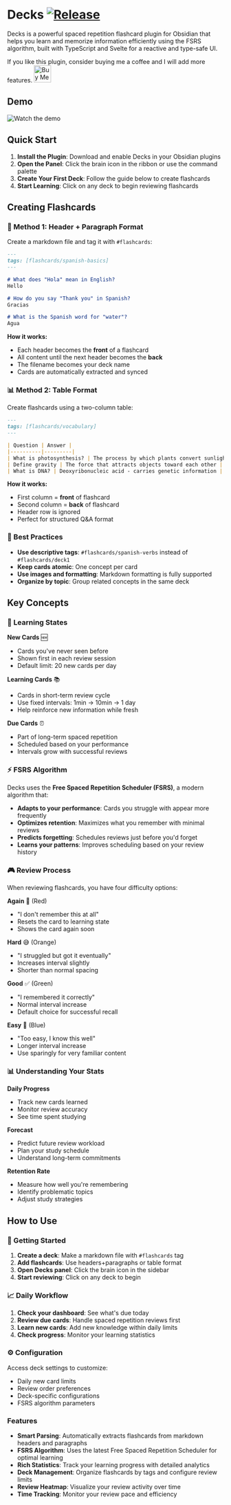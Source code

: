 # Decks [![Release](https://github.com/dscherdi/decks/actions/workflows/release.yml/badge.svg)](https://github.com/dscherdi/decks/actions/workflows/release.yml)

Decks is a powerful spaced repetition flashcard plugin for Obsidian that helps you learn and memorize information efficiently using the FSRS algorithm, built with TypeScript and Svelte for a reactive and type-safe UI.

If you like this plugin, consider buying me a coffee and I will add more features.
<a href="https://www.buymeacoffee.com/dscherdil0">
  <img src="https://cdn.buymeacoffee.com/buttons/v2/default-yellow.png" alt="Buy Me A Coffee" height="40">
</a>

## Demo

![Watch the demo](./decks_showcase.gif)

## Quick Start

1. **Install the Plugin**: Download and enable Decks in your Obsidian plugins
2. **Open the Panel**: Click the brain icon in the ribbon or use the command palette
3. **Create Your First Deck**: Follow the guide below to create flashcards
4. **Start Learning**: Click on any deck to begin reviewing flashcards

## Creating Flashcards

### 📝 Method 1: Header + Paragraph Format

Create a markdown file and tag it with `#flashcards`:

```markdown
---
tags: [flashcards/spanish-basics]
---

# What does "Hola" mean in English?
Hello

# How do you say "Thank you" in Spanish?
Gracias

# What is the Spanish word for "water"?
Agua
```

**How it works:**
- Each header becomes the **front** of a flashcard
- All content until the next header becomes the **back**
- The filename becomes your deck name
- Cards are automatically extracted and synced

### 📊 Method 2: Table Format

Create flashcards using a two-column table:

```markdown
---
tags: [flashcards/vocabulary]
---

| Question | Answer |
|----------|---------|
| What is photosynthesis? | The process by which plants convert sunlight into energy |
| Define gravity | The force that attracts objects toward each other |
| What is DNA? | Deoxyribonucleic acid - carries genetic information |
```

**How it works:**
- First column = **front** of flashcard
- Second column = **back** of flashcard
- Header row is ignored
- Perfect for structured Q&A format

### 🎯 Best Practices

- **Use descriptive tags**: `#flashcards/spanish-verbs` instead of `#flashcards/deck1`
- **Keep cards atomic**: One concept per card
- **Use images and formatting**: Markdown formatting is fully supported
- **Organize by topic**: Group related concepts in the same deck

## Key Concepts

### 🧠 Learning States

**New Cards** 🆕
- Cards you've never seen before
- Shown first in each review session
- Default limit: 20 new cards per day

**Learning Cards** 📚
- Cards in short-term review cycle
- Use fixed intervals: 1min → 10min → 1 day
- Help reinforce new information while fresh

**Due Cards** ⏰
- Part of long-term spaced repetition
- Scheduled based on your performance
- Intervals grow with successful reviews

### ⚡ FSRS Algorithm

Decks uses the **Free Spaced Repetition Scheduler (FSRS)**, a modern algorithm that:

- **Adapts to your performance**: Cards you struggle with appear more frequently
- **Optimizes retention**: Maximizes what you remember with minimal reviews
- **Predicts forgetting**: Schedules reviews just before you'd forget
- **Learns your patterns**: Improves scheduling based on your review history

### 🎮 Review Process

When reviewing flashcards, you have four difficulty options:

**Again** 🔄 (Red)
- "I don't remember this at all"
- Resets the card to learning state
- Shows the card again soon

**Hard** 😅 (Orange)
- "I struggled but got it eventually"
- Increases interval slightly
- Shorter than normal spacing

**Good** ✅ (Green)
- "I remembered it correctly"
- Normal interval increase
- Default choice for successful recall

**Easy** 🚀 (Blue)
- "Too easy, I know this well"
- Longer interval increase
- Use sparingly for very familiar content

### 📊 Understanding Your Stats

**Daily Progress**
- Track new cards learned
- Monitor review accuracy
- See time spent studying

**Forecast**
- Predict future review workload
- Plan your study schedule
- Understand long-term commitments

**Retention Rate**
- Measure how well you're remembering
- Identify problematic topics
- Adjust study strategies

## How to Use

### 🚀 Getting Started

1. **Create a deck**: Make a markdown file with `#flashcards` tag
2. **Add flashcards**: Use headers+paragraphs or table format
3. **Open Decks panel**: Click the brain icon in the sidebar
4. **Start reviewing**: Click on any deck to begin

### 📈 Daily Workflow

1. **Check your dashboard**: See what's due today
2. **Review due cards**: Handle spaced repetition reviews first
3. **Learn new cards**: Add new knowledge within daily limits
4. **Check progress**: Monitor your learning statistics

### ⚙️ Configuration

Access deck settings to customize:
- Daily new card limits
- Review order preferences
- Deck-specific configurations
- FSRS algorithm parameters

### Features

- **Smart Parsing**: Automatically extracts flashcards from markdown headers and paragraphs
- **FSRS Algorithm**: Uses the latest Free Spaced Repetition Scheduler for optimal learning
- **Rich Statistics**: Track your learning progress with detailed analytics
- **Deck Management**: Organize flashcards by tags and configure review limits
- **Review Heatmap**: Visualize your review activity over time
- **Time Tracking**: Monitor your review pace and efficiency
